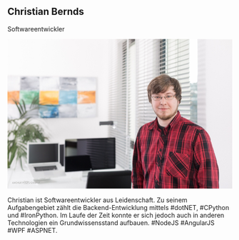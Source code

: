 ## Christian Bernds

Softwareentwickler

![](/assets/images/about_us/full_image/christian.bernds.jpg)

Christian ist Softwareentwickler aus Leidenschaft. Zu seinem Aufgabengebiet zählt die Backend-Entwicklung mittels #dotNET, #CPython und #IronPython. Im Laufe der Zeit konnte er sich jedoch auch in anderen Technologien ein Grundwissensstand aufbauen. #NodeJS #AngularJS #WPF #ASPNET.